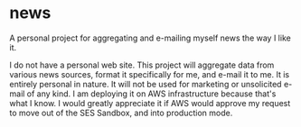# news
A personal project for aggregating and e-mailing myself news the way I like it.

I do not have a personal web site. This project will aggregate data from various news sources, format it specifically for me, and e-mail it to me. It is entirely personal in nature. It will not be used for marketing or unsolicited e-mail of any kind. I am deploying it on AWS infrastructure because that's what I know. I would greatly appreciate it if AWS would approve my request to move out of the SES Sandbox, and into production mode.
